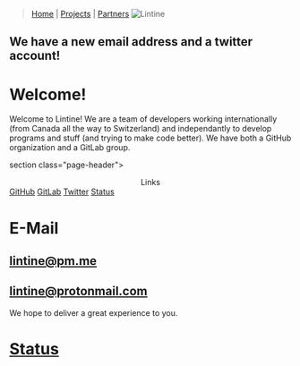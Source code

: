 > [Home](https://lintine.github.io/index) | [Projects](https://lintine.github.io/projects) | [Partners](https://lintine.github.io/partners)
![Lintine](https://media.discordapp.net/attachments/923885539399176202/925396641371029534/Header.png)

## We have a new email address and a twitter account!
# Welcome!
Welcome to Lintine! We are a team of developers working internationally (from Canada all the way to Switzerland) and independantly to develop programs and stuff (and trying to make code better).
We have both a GitHub organization
and a GitLab group.

section class="page-header">
       <center>Links</center>
       <a href="https://github.com/Lintine" class="btn">GitHub</a>
       <a href="https://gitlab.com/Lintine" class="btn">GitLab</a>
       <a href="https://twitter.com/@Lintine_" class="btn">Twitter</a>
       <a href="https://lintine.github.io/status" class="btn">Status</a>
 </section>

# E-Mail
## lintine@pm.me
## lintine@protonmail.com

We hope to deliver a great experience to you.

# [Status](https://lintine.github.io)
